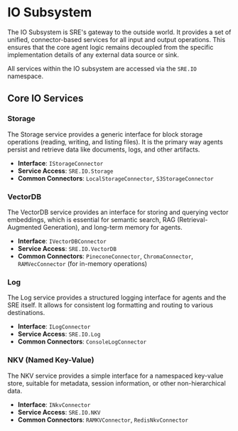 # IO Subsystem

The IO Subsystem is SRE's gateway to the outside world. It provides a set of unified, connector-based services for all input and output operations. This ensures that the core agent logic remains decoupled from the specific implementation details of any external data source or sink.

All services within the IO subsystem are accessed via the `SRE.IO` namespace.

## Core IO Services

### Storage

The Storage service provides a generic interface for block storage operations (reading, writing, and listing files). It is the primary way agents persist and retrieve data like documents, logs, and other artifacts.

-   **Interface**: `IStorageConnector`
-   **Service Access**: `SRE.IO.Storage`
-   **Common Connectors**: `LocalStorageConnector`, `S3StorageConnector`

### VectorDB

The VectorDB service provides an interface for storing and querying vector embeddings, which is essential for semantic search, RAG (Retrieval-Augmented Generation), and long-term memory for agents.

-   **Interface**: `IVectorDBConnector`
-   **Service Access**: `SRE.IO.VectorDB`
-   **Common Connectors**: `PineconeConnector`, `ChromaConnector`, `RAMVecConnector` (for in-memory operations)

### Log

The Log service provides a structured logging interface for agents and the SRE itself. It allows for consistent log formatting and routing to various destinations.

-   **Interface**: `ILogConnector`
-   **Service Access**: `SRE.IO.Log`
-   **Common Connectors**: `ConsoleLogConnector`

### NKV (Named Key-Value)

The NKV service provides a simple interface for a namespaced key-value store, suitable for metadata, session information, or other non-hierarchical data.

-   **Interface**: `INkvConnector`
-   **Service Access**: `SRE.IO.NKV`
-   **Common Connectors**: `RAMKVConnector`, `RedisNkvConnector`
